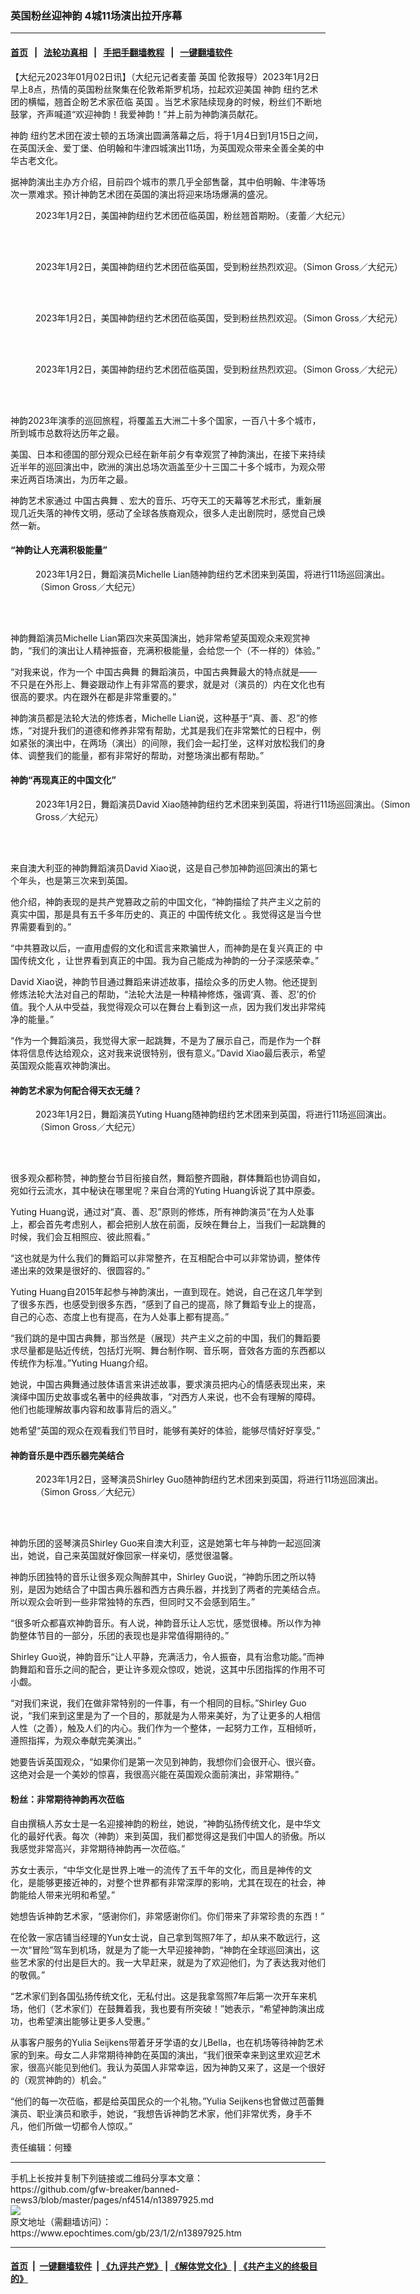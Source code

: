 ### 英国粉丝迎神韵 4城11场演出拉开序幕
------------------------

#### [首页](https://github.com/gfw-breaker/banned-news3/blob/master/README.md) &nbsp;&nbsp;|&nbsp;&nbsp; [法轮功真相](https://github.com/begood0513/basic/blob/master/README.md)  &nbsp;&nbsp;|&nbsp;&nbsp; [手把手翻墙教程](https://github.com/gfw-breaker/guides/wiki)  &nbsp;&nbsp;|&nbsp;&nbsp; [一键翻墙软件](https://github.com/gfw-breaker/nogfw/blob/master/README.md)  



<div><p>
 【大纪元2023年01月02日讯】（大纪元记者麦蕾
 <ok href="https://www.epochtimes.com/gb/tag/%E8%8B%B1%E5%9B%BD.html">
  英国
 </ok>
 伦敦报导）2023年1月2日早上8点，热情的英国粉丝聚集在伦敦希斯罗机场，拉起欢迎美国
 <ok href="https://www.epochtimes.com/gb/tag/%E7%A5%9E%E9%9F%B5.html">
  神韵
 </ok>
 纽约艺术团的横幅，翘首企盼艺术家莅临
 <ok href="https://www.epochtimes.com/gb/tag/%E8%8B%B1%E5%9B%BD.html">
  英国
 </ok>
 。当艺术家陆续现身的时候，粉丝们不断地鼓掌，齐声喊道“欢迎神韵！我爱神韵！”并上前为神韵演员献花。
</p>
<p>
 <ok href="https://www.epochtimes.com/gb/tag/%E7%A5%9E%E9%9F%B5.html">
  神韵
 </ok>
 纽约艺术团在波士顿的五场演出圆满落幕之后，将于1月4日到1月15日之间，在英国沃金、爱丁堡、伯明翰和牛津四城演出11场，为英国观众带来全善全美的中华古老文化。
</p>
<p>
 据神韵演出主办方介绍，目前四个城市的票几乎全部售罄，其中伯明翰、牛津等场次一票难求。预计神韵艺术团在英国的演出将迎来场场爆满的盛况。
</p>
<figure aria-describedby="caption-attachment-13897936" class="wp-caption aligncenter" id="attachment_13897936" style="width: 600px">
 <ok href="https://i.epochtimes.com/assets/uploads/2023/01/id13897936-2301020651372124.jpg" target="_blank">
  <img alt="" class="size-large wp-image-13897936" src="https://i.epochtimes.com/assets/uploads/2023/01/id13897936-2301020651372124-600x400.jpg" title=""/>
 </ok>
 <br/><figcaption class="wp-caption-text" id="caption-attachment-13897936">
  2023年1月2日，美国神韵纽约艺术团莅临英国，粉丝翘首期盼。（麦蕾／大纪元）
 </figcaption><br/>
</figure><br/>
<figure aria-describedby="caption-attachment-13897939" class="wp-caption aligncenter" id="attachment_13897939" style="width: 600px">
 <ok href="https://i.epochtimes.com/assets/uploads/2023/01/id13897939-2301020651242124.jpg" target="_blank">
  <img alt="" class="size-large wp-image-13897939" src="https://i.epochtimes.com/assets/uploads/2023/01/id13897939-2301020651242124-600x400.jpg" title=""/>
 </ok>
 <br/><figcaption class="wp-caption-text" id="caption-attachment-13897939">
  2023年1月2日，美国神韵纽约艺术团莅临英国，受到粉丝热烈欢迎。（Simon Gross／大纪元）
 </figcaption><br/>
</figure><br/>
<figure aria-describedby="caption-attachment-13897942" class="wp-caption aligncenter" id="attachment_13897942" style="width: 600px">
 <ok href="https://i.epochtimes.com/assets/uploads/2023/01/id13897942-2301020651212124.jpg" target="_blank">
  <img alt="" class="size-large wp-image-13897942" src="https://i.epochtimes.com/assets/uploads/2023/01/id13897942-2301020651212124-600x400.jpg" title=""/>
 </ok>
 <br/><figcaption class="wp-caption-text" id="caption-attachment-13897942">
  2023年1月2日，美国神韵纽约艺术团莅临英国，受到粉丝热烈欢迎。（Simon Gross／大纪元）
 </figcaption><br/>
</figure><br/>
<figure aria-describedby="caption-attachment-13897943" class="wp-caption aligncenter" id="attachment_13897943" style="width: 600px">
 <ok href="https://i.epochtimes.com/assets/uploads/2023/01/id13897943-2301020651412124.jpg" target="_blank">
  <img alt="" class="size-large wp-image-13897943" src="https://i.epochtimes.com/assets/uploads/2023/01/id13897943-2301020651412124-600x400.jpg" title=""/>
 </ok>
 <br/><figcaption class="wp-caption-text" id="caption-attachment-13897943">
  2023年1月2日，美国神韵纽约艺术团莅临英国，受到粉丝热烈欢迎。（Simon Gross／大纪元）
 </figcaption><br/>
</figure><br/>
<p>
 神韵2023年演季的巡回旅程，将覆盖五大洲二十多个国家，一百八十多个城市，所到城市总数将达历年之最。
</p>
<p>
 美国、日本和德国的部分观众已经在新年前夕有幸观赏了神韵演出，在接下来持续近半年的巡回演出中，欧洲的演出总场次涵盖至少十三国二十多个城市，为观众带来近两百场演出，为历年之最。
</p>
<p>
 神韵艺术家通过
 <ok href="https://www.epochtimes.com/gb/tag/%E4%B8%AD%E5%9B%BD%E5%8F%A4%E5%85%B8%E8%88%9E.html">
  中国古典舞
 </ok>
 、宏大的音乐、巧夺天工的天幕等艺术形式，重新展现几近失落的神传文明，感动了全球各族裔观众，很多人走出剧院时，感觉自己焕然一新。
</p>
<h4>
 “神韵让人充满积极能量”
</h4>
<figure aria-describedby="caption-attachment-13897944" class="wp-caption aligncenter" id="attachment_13897944" style="width: 600px">
 <ok href="https://i.epochtimes.com/assets/uploads/2023/01/id13897944-2301020651172124.jpg" target="_blank">
  <img alt="" class="size-large wp-image-13897944" src="https://i.epochtimes.com/assets/uploads/2023/01/id13897944-2301020651172124-600x400.jpg" title=""/>
 </ok>
 <br/><figcaption class="wp-caption-text" id="caption-attachment-13897944">
  2023年1月2日，舞蹈演员Michelle Lian随神韵纽约艺术团来到英国，将进行11场巡回演出。（Simon Gross／大纪元）
 </figcaption><br/>
</figure><br/>
<p>
 神韵舞蹈演员Michelle Lian第四次来英国演出，她非常希望英国观众来观赏神韵，“我们的演出让人精神振奋，充满积极能量，会给您一个（不一样的）体验。”
</p>
<p>
 “对我来说，作为一个
 <ok href="https://www.epochtimes.com/gb/tag/%E4%B8%AD%E5%9B%BD%E5%8F%A4%E5%85%B8%E8%88%9E.html">
  中国古典舞
 </ok>
 的舞蹈演员，中国古典舞最大的特点就是——不只是在外形上、舞姿跟动作上有非常高的要求，就是对（演员的）内在文化也有很高的要求。内在跟外在都是非常重要的。”
</p>
<p>
 神韵演员都是法轮大法的修炼者，Michelle Lian说，这种基于“真、善、忍”的修炼，“对提升我们的道德和修养非常有帮助，尤其是我们在非常繁忙的日程中，例如紧张的演出中，在两场（演出）的间隙，我们会一起打坐，这样对放松我们的身体、调整我们的能量，都有非常好的帮助，对整场演出都有帮助。”
</p>
<h4>
 神韵“再现真正的中国文化”
</h4>
<figure aria-describedby="caption-attachment-13897945" class="wp-caption aligncenter" id="attachment_13897945" style="width: 600px">
 <ok href="https://i.epochtimes.com/assets/uploads/2023/01/id13897945-2301020651042124.jpg" target="_blank">
  <img alt="" class="size-large wp-image-13897945" src="https://i.epochtimes.com/assets/uploads/2023/01/id13897945-2301020651042124-600x400.jpg" title=""/>
 </ok>
 <br/><figcaption class="wp-caption-text" id="caption-attachment-13897945">
  2023年1月2日，舞蹈演员David Xiao随神韵纽约艺术团来到英国，将进行11场巡回演出。（Simon Gross／大纪元）
 </figcaption><br/>
</figure><br/>
<p>
 来自澳大利亚的神韵舞蹈演员David Xiao说，这是自己参加神韵巡回演出的第七个年头，也是第三次来到英国。
</p>
<p>
 他介绍，神韵表现的是共产党篡政之前的中国文化，“神韵描绘了共产主义之前的真实中国，那是具有五千多年历史的、真正的
 <ok href="https://www.epochtimes.com/gb/tag/%E4%B8%AD%E5%9B%BD%E4%BC%A0%E7%BB%9F%E6%96%87%E5%8C%96.html">
  中国传统文化
 </ok>
 。我觉得这是当今世界需要看到的。”
</p>
<p>
 “中共篡政以后，一直用虚假的文化和谎言来欺骗世人，而神韵是在复兴真正的
 <ok href="https://www.epochtimes.com/gb/tag/%E4%B8%AD%E5%9B%BD%E4%BC%A0%E7%BB%9F%E6%96%87%E5%8C%96.html">
  中国传统文化
 </ok>
 ，让世界看到真正的中国。我为自己能成为神韵的一分子深感荣幸。”
</p>
<p>
 David Xiao说，神韵节目通过舞蹈来讲述故事，描绘众多的历史人物。他还提到修炼法轮大法对自己的帮助，“法轮大法是一种精神修炼，强调‘真、善、忍’的价值。我个人从中受益，我觉得观众可以在舞台上看到这一点，因为我们发出非常纯净的能量。”
</p>
<p>
 “作为一个舞蹈演员，我觉得大家一起跳舞，不是为了展示自己，而是作为一个群体将信息传达给观众，这对我来说很特别，很有意义。”David Xiao最后表示，希望英国观众能喜欢神韵演出。
</p>
<h4>
 神韵艺术家为何配合得天衣无缝？
</h4>
<figure aria-describedby="caption-attachment-13897947" class="wp-caption aligncenter" id="attachment_13897947" style="width: 600px">
 <ok href="https://i.epochtimes.com/assets/uploads/2023/01/id13897947-2301020651102124.jpg" target="_blank">
  <img alt="" class="size-large wp-image-13897947" src="https://i.epochtimes.com/assets/uploads/2023/01/id13897947-2301020651102124-600x400.jpg" title=""/>
 </ok>
 <br/><figcaption class="wp-caption-text" id="caption-attachment-13897947">
  2023年1月2日，舞蹈演员Yuting Huang随神韵纽约艺术团来到英国，将进行11场巡回演出。（Simon Gross／大纪元）
 </figcaption><br/>
</figure><br/>
<p>
 很多观众都称赞，神韵整台节目衔接自然，舞蹈整齐圆融，群体舞蹈也协调自如，宛如行云流水，其中秘诀在哪里呢？来自台湾的Yuting Huang诉说了其中原委。
</p>
<p>
 Yuting Huang说，通过对“真、善、忍”原则的修炼，所有神韵演员“在为人处事上，都会首先考虑别人，都会把别人放在前面，反映在舞台上，当我们一起跳舞的时候，我们会互相照应、彼此照看。”
</p>
<p>
 “这也就是为什么我们的舞蹈可以非常整齐，在互相配合中可以非常协调，整体传递出来的效果是很好的、很圆容的。”
</p>
<p>
 Yuting Huang自2015年起参与神韵演出，一直到现在。她说，自己在这几年学到了很多东西，也感受到很多东西，“感到了自己的提高，除了舞蹈专业上的提高，自己的心态、态度上也有提高，在为人处事上都有提高。”
</p>
<p>
 “我们跳的是中国古典舞，那当然是（展现）共产主义之前的中国，我们的舞蹈要求尽量都是贴近传统，包括灯光啊、舞台制作啊、音乐啊，音效各方面的东西都以传统作为标准。”Yuting Huang介绍。
</p>
<p>
 她说，中国古典舞通过肢体语言来讲述故事，要求演员把内心的情感表现出来，来演绎中国历史故事或名著中的经典故事，“对西方人来说，也不会有理解的障碍。他们也能理解故事内容和故事背后的涵义。”
</p>
<p>
 她希望“英国的观众在观看我们节目时，能够有美好的体验，能够尽情好好享受。”
</p>
<h4>
 神韵音乐是中西乐器完美结合
</h4>
<figure aria-describedby="caption-attachment-13897948" class="wp-caption aligncenter" id="attachment_13897948" style="width: 600px">
 <ok href="https://i.epochtimes.com/assets/uploads/2023/01/id13897948-2301020651272124.jpg" target="_blank">
  <img alt="" class="size-large wp-image-13897948" src="https://i.epochtimes.com/assets/uploads/2023/01/id13897948-2301020651272124-600x400.jpg" title=""/>
 </ok>
 <br/><figcaption class="wp-caption-text" id="caption-attachment-13897948">
  2023年1月2日，竖琴演员Shirley Guo随神韵纽约艺术团来到英国，将进行11场巡回演出。（Simon Gross／大纪元）
 </figcaption><br/>
</figure><br/>
<p>
 神韵乐团的竖琴演员Shirley Guo来自澳大利亚，这是她第七年与神韵一起巡回演出，她说，自己来英国就好像回家一样亲切，感觉很温馨。
</p>
<p>
 神韵乐团独特的音乐让很多观众陶醉其中，Shirley Guo说，“神韵乐团之所以特别，是因为她结合了中国古典乐器和西方古典乐器，并找到了两者的完美结合点。所以观众会听到一些非常独特的东西，但同时又不会感到陌生。”
</p>
<p>
 “很多听众都喜欢神韵音乐。有人说，神韵音乐让人忘忧，感觉很棒。所以作为神韵整体节目的一部分，乐团的表现也是非常值得期待的。”
</p>
<p>
 Shirley Guo说，神韵音乐“让人平静，充满活力，令人振奋，具有治愈功能。”而神韵舞蹈和音乐之间的配合，更让许多观众惊叹，她说，这其中乐团指挥的作用不可小觑。
</p>
<p>
 “对我们来说，我们在做非常特别的一件事，有一个相同的目标。”Shirley Guo说，“我们来到这里是为了一个目的，那就是为人带来美好，为了让更多的人相信人性（之善），触及人们的内心。我们作为一个整体，一起努力工作，互相倾听，遵照指挥，为观众奉献完美演出。”
</p>
<p>
 她要告诉英国观众，“如果你们是第一次见到神韵，我想你们会很开心、很兴奋。这绝对会是一个美妙的惊喜，我很高兴能在英国观众面前演出，非常期待。”
</p>
<h4>
 粉丝：非常期待神韵再次莅临
</h4>
<p>
 自由撰稿人苏女士是一名迎接神韵的粉丝，她说，“神韵弘扬传统文化，是中华文化的最好代表。每次（神韵）来到英国，我们都觉得这是我们中国人的骄傲。所以我感觉非常高兴，非常期待神韵再一次莅临。”
</p>
<p>
 苏女士表示，“中华文化是世界上唯一的流传了五千年的文化，而且是神传的文化，是能够更接近神的，对整个世界都有非常深厚的影响，尤其在现在的社会，神韵能给人带来光明和希望。”
</p>
<p>
 她想告诉神韵艺术家，“感谢你们，非常感谢你们。你们带来了非常珍贵的东西！”
</p>
<p>
 在伦敦一家店铺当经理的Yun女士说，自己拿到驾照7年了，却从来不敢远行，这一次“冒险”驾车到机场，就是为了能一大早迎接神韵，“神韵在全球巡回演出，这些艺术家的付出是巨大的。我一大早赶来，就是为了欢迎他们，为了表达我对他们的敬佩。”
</p>
<p>
 “艺术家们到各国弘扬传统文化，无私付出。这是我拿驾照7年后第一次开车来机场，他们（艺术家们）在鼓舞着我，我也要有所突破！”她表示，“希望神韵演出成功，也希望演出能够让更多人受惠。”
</p>
<p>
 从事客户服务的Yulia Seijkens带着牙牙学语的女儿Bella，也在机场等待神韵艺术家的到来。母女二人非常期待神韵在英国的演出，“我们很荣幸来到这里欢迎艺术家，很高兴能见到他们。我认为英国人非常幸运，因为神韵又来了，这是一个很好的（观赏神韵的）机会。”
</p>
<p>
 “他们的每一次莅临，都是给英国民众的一个礼物。”Yulia Seijkens也曾做过芭蕾舞演员、职业演员和歌手，她说，“我想告诉神韵艺术家，他们非常优秀，身手不凡，他们所做一切都令人惊叹。”
</p>
<p>
 责任编辑：何臻
</p>
</div>
<hr/>
手机上长按并复制下列链接或二维码分享本文章：<br/>
https://github.com/gfw-breaker/banned-news3/blob/master/pages/nf4514/n13897925.md <br/>
<a href='https://github.com/gfw-breaker/banned-news3/blob/master/pages/nf4514/n13897925.md'><img src='https://github.com/gfw-breaker/banned-news3/blob/master/pages/nf4514/n13897925.md.png'/></a> <br/>
原文地址（需翻墙访问）：https://www.epochtimes.com/gb/23/1/2/n13897925.htm


------------------------
#### [首页](https://github.com/gfw-breaker/banned-news3/blob/master/README.md) &nbsp;|&nbsp; [一键翻墙软件](https://github.com/gfw-breaker/nogfw/blob/master/README.md) &nbsp;| [《九评共产党》](https://github.com/gfw-breaker/9ping.md/blob/master/README.md#九评之一评共产党是什么) | [《解体党文化》](https://github.com/gfw-breaker/jtdwh.md/blob/master/README.md) | [《共产主义的终极目的》](https://github.com/gfw-breaker/gczydzjmd.md/blob/master/README.md)


<img src='http://gfw-breaker.win/banned-news3/pages/nf4514/n13897925.md' width='0px' height='0px'/>